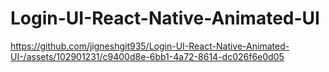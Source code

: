 # Login-UI-React-Native-Animated-UI

https://github.com/jigneshgit935/Login-UI-React-Native-Animated-UI-/assets/102901231/c9400d8e-6bb1-4a72-8614-dc026f6e0d05


